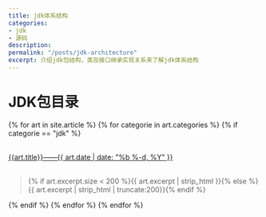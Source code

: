 ```yaml
---
title: jdk体系结构
categories:
- jdk
- 源码
description: 
permalink: "/posts/jdk-architecture"
excerpt: 介绍jdk包结构，类及接口继承实现关系来了解jdk体系结构
---
```

 
# JDK包目录

{% for art in site.article %}
{% for categorie in art.categories %}
{% if categorie == "jdk" %}
<div>
    <br>
    <a class="articleLink" href="{{site.baseurl}}{{art.url}}">{{art.title}}——{{ art.date | date: "%b %-d, %Y" }}</a>
    <br/>
    <br/>
    <blockquote><p>{% if art.excerpt.size < 200 %}{{ art.excerpt | strip_html }}{% else %}{{ art.excerpt | strip_html | truncate:200}}{% endif %}</p></blockquote>
</div>
{% endif %}
{% endfor %}
{% endfor %}